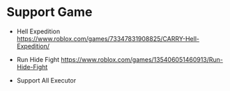 # Support Game

- Hell Expedition https://www.roblox.com/games/73347831908825/CARRY-Hell-Expedition/
- Run Hide Fight https://www.roblox.com/games/135406051460913/Run-Hide-Fight


- Support
All Executor
